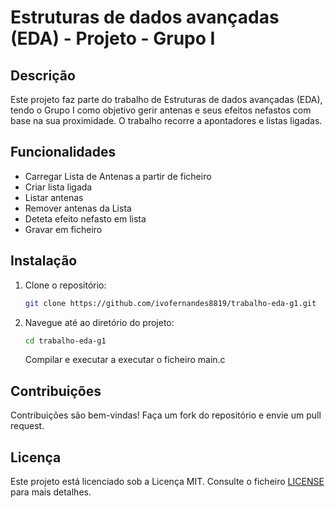 # Estruturas de dados avançadas (EDA) - Projeto - Grupo I
## Descrição
Este projeto faz parte do trabalho de Estruturas de dados avançadas (EDA), tendo o Grupo I como objetivo gerir antenas e seus efeitos nefastos com base na sua proximidade.
O trabalho recorre a apontadores e listas ligadas.

## Funcionalidades
- Carregar Lista de Antenas a partir de ficheiro
- Criar lista ligada
- Listar antenas
- Remover antenas da Lista
- Deteta efeito nefasto em lista
- Gravar em ficheiro

## Instalação
1. Clone o repositório:
    ```bash
    git clone https://github.com/ivofernandes8819/trabalho-eda-g1.git
    ```
2. Navegue até ao diretório do projeto:
    ```bash
    cd trabalho-eda-g1
    ```
    Compilar e executar a executar o ficheiro  main.c
## Contribuições
Contribuições são bem-vindas! Faça um fork do repositório e envie um pull request.

## Licença
Este projeto está licenciado sob a Licença MIT. Consulte o ficheiro [LICENSE](LICENSE) para mais detalhes.